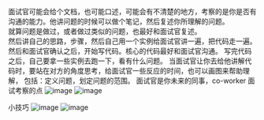 面试官可能会给个文档，也可能口述，可能会有不清楚的地方，考察的是你是否有沟通的能力。他讲问题的时候可以做个笔记，然后复述你所理解的问题。  
就算问题是做过，或者做过类似的问题，也最好和面试官复述。  
然后讲自己的思路，步骤，然后自己用一个实例给面试官讲一遍，把代码走一遍。然后和面试官确认之后，开始写代码。核心的代码最好和面试官沟通。
写完代码之后，自己要拿一些实例去跑一下，看有什么问题。
当面试官让你去给他讲解代码时，要站在对方的角度思考，给面试官一些反应的时间，也可以画图来帮助理解，
包括：定义问题，划定问题的范围。
面试官是你未来的同事，co-worker
面试考察的点
![image](https://user-images.githubusercontent.com/83968454/194870741-12db8420-de40-4bd6-8b1a-11d458cec8fe.png)
![image](https://user-images.githubusercontent.com/83968454/194870840-558d8714-6be5-43a7-bb11-22a8e9b89d00.png)

小技巧
![image](https://user-images.githubusercontent.com/83968454/194868609-2089deca-00b2-4e14-a2e8-257168da8f74.png)
![image](https://user-images.githubusercontent.com/83968454/194868664-fe2fe3d6-bcde-4c10-940c-6441315c4e3c.png)
